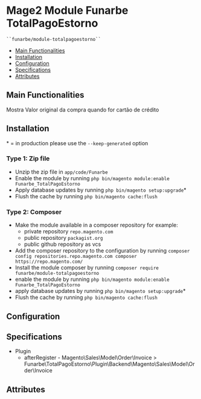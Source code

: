 # Mage2 Module Funarbe TotalPagoEstorno

    ``funarbe/module-totalpagoestorno``

 - [Main Functionalities](#markdown-header-main-functionalities)
 - [Installation](#markdown-header-installation)
 - [Configuration](#markdown-header-configuration)
 - [Specifications](#markdown-header-specifications)
 - [Attributes](#markdown-header-attributes)


## Main Functionalities
Mostra Valor original da compra quando for cartão de crédito

## Installation
\* = in production please use the `--keep-generated` option

### Type 1: Zip file

 - Unzip the zip file in `app/code/Funarbe`
 - Enable the module by running `php bin/magento module:enable Funarbe_TotalPagoEstorno`
 - Apply database updates by running `php bin/magento setup:upgrade`\*
 - Flush the cache by running `php bin/magento cache:flush`

### Type 2: Composer

 - Make the module available in a composer repository for example:
    - private repository `repo.magento.com`
    - public repository `packagist.org`
    - public github repository as vcs
 - Add the composer repository to the configuration by running `composer config repositories.repo.magento.com composer https://repo.magento.com/`
 - Install the module composer by running `composer require funarbe/module-totalpagoestorno`
 - enable the module by running `php bin/magento module:enable Funarbe_TotalPagoEstorno`
 - apply database updates by running `php bin/magento setup:upgrade`\*
 - Flush the cache by running `php bin/magento cache:flush`


## Configuration




## Specifications

 - Plugin
	- afterRegister - Magento\Sales\Model\Order\Invoice > Funarbe\TotalPagoEstorno\Plugin\Backend\Magento\Sales\Model\Order\Invoice


## Attributes



